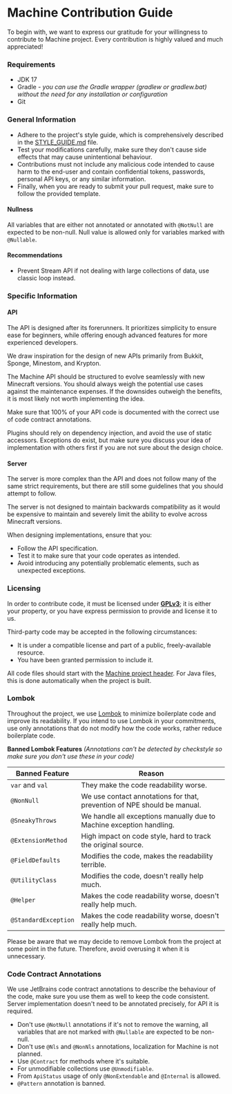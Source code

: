 # Machine Contribution Guide
To begin with, we want to express our gratitude for your willingness to
contribute to Machine project. Every contribution is highly valued and
much appreciated!

### Requirements
- JDK 17
- Gradle - *you can use the Gradle wrapper (gradlew or gradlew.bat)
  without the need for any installation or configuration*
- Git

### General Information
- Adhere to the project's style guide, which is comprehensively
described in the [STYLE_GUIDE.md](STYLE_GUIDE.md) file.
- Test your modifications carefully, make sure they don't cause
side effects that may cause unintentional behaviour.
- Contributions must not include any malicious code intended to cause harm to
  the end-user and contain confidential tokens, passwords, personal API keys,
  or any similar information.
- Finally, when you are ready to submit your pull request, make
  sure to follow the provided template.

#### Nullness
All variables that are either not annotated or annotated with `@NotNull` are
expected to be non-null.
Null value is allowed only for variables marked with `@Nullable`.

#### Recommendations
- Prevent Stream API if not dealing with large collections of data, use classic loop instead.

### Specific Information

#### API
The API is designed after its forerunners. It prioritizes simplicity to
ensure ease for beginners, while offering enough advanced features for
more experienced developers.

We draw inspiration for the design of new APIs primarily from Bukkit,
Sponge, Minestom, and Krypton.

The Machine API should be structured to evolve seamlessly
with new Minecraft versions. You should always weigh the potential use cases
against the maintenance expenses. If the downsides outweigh the
benefits, it is most likely not worth implementing the idea.

Make sure that 100% of your API code is documented with the correct use of code
contract annotations.

Plugins should rely on dependency injection, and avoid the use of static
accessors. Exceptions do exist, but make sure you discuss your idea of
implementation with others first if you are not sure about the design choice.

#### Server
The server is more complex than the API and does not follow many of the
same strict requirements, but there are still some guidelines
that you should attempt to follow.

The server is not designed to maintain backwards compatibility as it would
be expensive to maintain and severely limit the ability to evolve
across Minecraft versions.

When designing implementations, ensure that you:
- Follow the API specification.
- Test it to make sure that your code operates as intended.
- Avoid introducing any potentially problematic elements,
  such as unexpected exceptions.

### Licensing
In order to contribute code, it must be licensed under [**GPLv3**](LICENSE);
it is either your property, or you have express permission to provide
and license it to us.

Third-party code may be accepted in the following circumstances:
- It is under a compatible license and part of a public, freely-available resource.
- You have been granted permission to include it.

All code files should start with the [Machine project header](HEADER.txt).
For Java files, this is done automatically when the project is built.

### Lombok
Throughout the project, we use [Lombok](https://projectlombok.org/)
to minimize boilerplate code and improve its readability.
If you intend to use Lombok in your commitments, use only annotations
that do not modify how the code works, rather reduce boilerplate code.

**Banned Lombok Features** *(Annotations can't be detected by checkstyle so make sure
you don't use these in your code)*

| Banned Feature       | Reason
| -------------------- | ---
| `var` and `val`      | They make the code readability worse.
| `@NonNull`           | We use contact annotations for that, prevention of NPE should be manual.
| `@SneakyThrows`      | We handle all exceptions manually due to Machine exception handling.
| `@ExtensionMethod`   | High impact on code style, hard to track the original source.
| `@FieldDefaults`     | Modifies the code, makes the readability terrible.
| `@UtilityClass`      | Modifies the code, doesn't really help much.
| `@Helper`            | Makes the code readability worse, doesn't really help much.
| `@StandardException` | Makes the code readability worse, doesn't really help much.

Please be aware that we may decide to remove Lombok from the project
at some point in the future. Therefore, avoid overusing it when it is unnecessary.

### Code Contract Annotations
We use JetBrains code contract annotations to describe the behaviour of the code,
make sure you use them as well to keep the code consistent. Server implementation
doesn't need to be annotated precisely, for API it is required.

- Don't use `@NotNull` annotations if it's not to remove the warning, all variables
that are not marked with `@Nullable` are expected to be non-null. 
- Don't use `@Nls` and `@NonNls` annotations, localization for Machine is not planned.
- Use `@Contract` for methods where it's suitable.
- For unmodifiable collections use `@Unmodifiable`.
- From `ApiStatus` usage of only `@NonExtendable` and `@Internal` is allowed.
- `@Pattern` annotation is banned.
